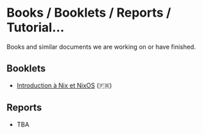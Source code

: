 # Books / Booklets / Reports / Tutorial...

Books and similar documents we are working on or have finished.

## Booklets

- [Introduction à Nix et NixOS](nixos/README.md) (🇫🇷)

## Reports

- TBA
